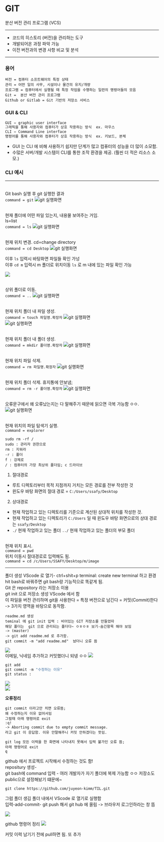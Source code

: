 # **GIT** 
분산 버전 관리 프로그램  (VCS)
*** 
- 코드의 히스토리 (버전)을 관리하는 도구
- 개발되어온 과정 파악 가능
- 이전 버전과의 변경 사항 비교 및 분석
---

<!-- 말로 풀자면,, 추가/수정/삭제에 의한 여러 버전이 생김-> 변경사항 & 최종본만 저장하는 도구가 git임. 즉 어떤 변경 사항이 있엇는지 대신 기록함. 변경사항 기준으로 프로그램 관리해주는 툴임. 소스코드가 변경된 이력을 쉽게 확인할 수 있음. <br> -->
<!-- git 은 분산버전관리가 가능하게 하는 프로그램이며,  github, gitlab은 저장소( 저장 서비스)임. -->
### **용어** 
    버전 = 컴퓨터 소프트웨어의 특정 상태  
    관리 = 어떤 일의 사무, 시설이나 물건의 유지/개량  
    프로그램 = 컴퓨터에서 실행될 때 특정 작업을 수행하는 일련의 명령어들의 모음 
    Git =  분산 버전 관리 프로그램
    Github or Gitlab = Git 기반의 저장소 서비스
### **GUI & CLI**
```PYTHON
GUI = graphic user interface
그래픽을 통해 사용자와 컴퓨터가 상호 작용하는 방식  ex. 마우스   
CLI = Command Line interface
명령어를 통해 사용자와 컴퓨터가 상호 작용하는 방식  ex. 키보드, 본체  
```
- GUI 는 CLI 에 비해 사용하기 쉽지만 단계가 많고 컴퓨터의 성능을 더 많이 소모함.  
- 수많은 서버/개발 시스템이 CLI를 통한 조작 환경을 제공. (훨씬 더 적은 리소스 소모.)

### CLI 예시
--- 
<br> Git bash 실행 후 git 실행한 결과  
`command = git`
![git 실행화면](git/1.png)  

<br> 현재 폴더에 어떤 파일 있는지, 내용물 보여주는 거임.  
ls=list  
`command = ls`
![git 실행화면](git/2.png)  
 
 <br> 현재 위치 변경.
 cd=change directory  
`command = cd Desktop`
![git 실행화면](git/3.png)  

이후 `ls` 입력시 바탕화면 파일들 확인 가넝  
이후 `cd m` 입력시 m 폴더로 위치이동
`ls` 로 m 내에 있는 파일 확인 가능

![](git/4.png) 

<br> 상위 폴더로 이동.   
`command = ..`
![git 실행화면](git/5.png)  

<br> 현재 위치 폴더 내 파일 생성.   
`command = touch 파일명.확장자`
![git 실행화면](git/6.png)  
![git 실행화면](git/6_2.png)  

<br> 현재 위치 폴더 내 폴더 생성.   
`command = mkdir 폴더명.확장자`
![git 실행화면](git/7.png)  

<br> 현재 위치 파일 삭제.   
`command = rm 파일명.확장자`
![git 실행화면](git/8.png)  

<br> 현재 위치 폴더 삭제. 휴지통에 안보냄;   
`command = rm -r 폴더명.확장자`
![git 실행화면](git/9.png)  

<br> 오류문구에서 왜 오류났는지는 다 말해주기 때문에 읽으면 극복 가능함 ㅇㅇ.   
![git 실행화면](git/10.png)  

<br> 현재 위치의 파일 탐색기 실행.   
`command = explorer`

```
sudo rm -rf /
sudo : 관리자 권한으로 
rm : 지워라 
-r : 폴더 
f : 강제로 
/ : 컴퓨터의 가장 최상위 폴더임; c 드라이브
```   

1. 절대경로
- 루트 디렉토리부터 목적 지점까지 거치는 모든 경로를 전부 작성한 것 
- 윈도우 바탕 화면의 절대 경로 = `C:/Users/ssafy/Desktop`
2. 상대경로
- 현재 작업하고 있는 디렉토리를 기준으로 계산된 상대적 위치를 작성한 것. 
- 현재 작업하고 있는 디렉토리가 `C:/Users` 일 때 윈도우 바탕 화면으로의 상대 경로는 `ssafy/Desktop`
- `./` 현재 작업하고 있는 폴더  `../` 현재 작업하고 있는 폴더의 부모 폴더

<br> 현재 위치 표시.   
`command = pwd`
<br> 위치 이동시 절대경로로 입력해도 됨.   
`command = cd /c/Users/SSAFY/Desktop/m/image`

---

폴더 생성
VScode 로 열기- ctrl+shit+p terminal: create new terminal 하고 환경 hit bash로 바꿔주면 git bash랑 기능적으로 똑같게 됨.  
Git 은 repository 라는 저장소 이용  
git init 으로 저장소 생성
VScode 에서 함  
이 파일을 버전 관리하며 git을 사용한다 = 특정 버전으로 남긴다 = 커밋(Commit)한다  
-> 3가지 영역을 바탕으로 동작함. 
```
readme.md 생성
teminal 에 git init 입력 : 비어있는 GIT 저장소를 만들었따
해당 폴더는  git 으로 관리되는 폴더다~ ㅇㅎㅇㅎ 보기-숨긴항목 해야 보임
-> (master) 
-> git add readme.md 로 추가함. 
git commit -m "add readme.md"  놨더니 오류 뜸
```
![](git/11.png)  
이메일, 닉네임 추가하고 커밋했더니 되넹 ㅇㅇ
![](git/13.png)  

```python
git add
git commit -m "수정하는 이유"
git status : 
```

![](git/14.png)  
![](git/15.png)  

**오류정리**
```
git commit 이라고만 치면 오류뜸; 
왜 수정하는지 이유 없어서임 
그럴때 아래 명령어로 exit 
:q!
-> Aborting commit due to empty commit message.
라고 git 이 응답함. 이유 안말해주니 커밋 안하겠다는 뜻임.
```
```
git log 모든 이력을 한 화면에 나타내지 못해서 입력 불가인 오류 뜸; 
아래 명령어로 exit 
q
```

github 에서 프로젝트 시작해서 수정하는 것도 함!  
repositury 생성-  
git bash에 command 입력 - 여러 개발자가 자기 폴더에 복제 가능함 ㅇㅇ 저장소도 public으로 설정해놨기 떄문에~
```
git clone https://github.com/juyeon-kimm/TIL.git 
```
그럼 폴더 생김 폴더 내에서 VScode 로 열기로 실행함  
입력-add-commit-
git push 해서 git hub 에 올림  -> 브라우저 로그인하라는 창 뜸

![](git/17.png)

github 명령어 정리
![](git/16.png)  

커밋 이력 남기기 전에 pull하면 됨.
또 추가